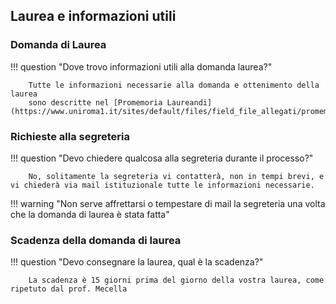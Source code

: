 ## Laurea e informazioni utili

### Domanda di Laurea

!!! question "Dove trovo informazioni utili alla domanda laurea?"

		Tutte le informazioni necessarie alla domanda e ottenimento della laurea
		sono descritte nel [Promemoria Laureandi](https://www.uniroma1.it/sites/default/files/field_file_allegati/promemoria_i3s.pdf)

### Richieste alla segreteria 

!!! question "Devo chiedere qualcosa alla segreteria durante il processo?"

		No, solitamente la segreteria vi contatterà, non in tempi brevi, e vi chiederà via mail istituzionale tutte le informazioni necessarie.

!!! warning "Non serve affrettarsi o tempestare di mail la segreteria una volta che la domanda di laurea è stata fatta"

### Scadenza della domanda di laurea

!!! question "Devo consegnare la laurea, qual è la scadenza?"

		La scadenza è 15 giorni prima del giorno della vostra laurea, come ripetuto dal prof. Mecella